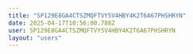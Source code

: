 ```yaml
---
title: "SP129E8GA4CTSZMQFTVY5V4HBY4K2T6A67PHSHRYN"
date: 2025-04-17T10:56:00.788Z
user: SP129E8GA4CTSZMQFTVY5V4HBY4K2T6A67PHSHRYN
layout: "users"
---
```

    